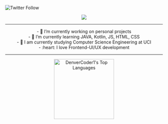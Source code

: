  ![Twitter Follow](https://img.shields.io/twitter/follow/eismerlobaina?color=1DA1FE&logo=Twitter&style=flat-square)
<div align="center">
<a align="center" href="https://git.io/typing-svg">
    <img src="https://readme-typing-svg.herokuapp.com/?lines=Hey+There!+👋;I'm+Eismer+Lobaina....;Nice+to+meet+you...;Wish+the+best+for+you+today...!&center=true&size=20">
  </a>
</div>

---
<nav align="center">
<p align="center" border: 1px solid lightcoral;>
- 🔭 I’m currently working on personal projects<br>
- 🌱 I’m currently learning JAVA, Kotlin, JS, HTML, CSS<br>
- 👯 I am currently studying Computer Science Engineering at UCI<br>
- :heart: I love Frontend-UI/UX development<br>
   </p>
</nav>

---
<div align="center">
<a align="center" href="https://github.com/eismerelnps/github-readme-stats"><img alt="DenverCoder1's Top Languages" src="https://github-readme-stats.vercel.app/api/top-langs/?username=eismerelnps&langs_count=8&layout=compact&theme=react&hide_border=true&bg_color=1F222E&title_color=F85D7F&icon_color=F8D866&hide=Jupyter%20Notebook" height="192px"/></a>
</div>
